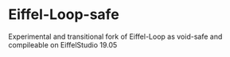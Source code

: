 # Eiffel-Loop-safe
Experimental and transitional fork of Eiffel-Loop as void-safe and compileable on EiffelStudio 19.05
